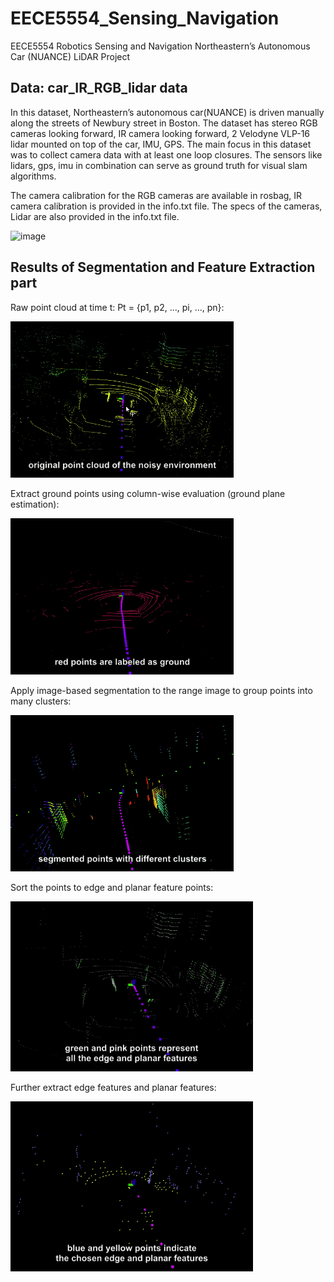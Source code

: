 # EECE5554_Sensing_Navigation
EECE5554 Robotics Sensing and Navigation Northeastern’s Autonomous Car (NUANCE) LiDAR Project

## Data: car_IR_RGB_lidar data

In this dataset, Northeastern’s autonomous car(NUANCE) is driven manually along the streets of Newbury street in Boston. The dataset has stereo RGB cameras looking forward, IR camera looking forward, 2 Velodyne VLP-16 lidar mounted on top of the car, IMU, GPS. The main focus in this dataset was to collect camera data with at least one  loop closures. The sensors like lidars, gps, imu in combination can serve as ground truth for visual slam algorithms.

The camera calibration for the RGB cameras are available in rosbag, IR camera calibration is provided in the info.txt file. The specs of the cameras, Lidar are also provided in the info.txt file.

![image](https://github.com/seanxu889/EECE5554_Sensing_Navigation/blob/master/Data/car_IR_RGB_lidar_data_screenshot.png)

## Results of Segmentation and Feature Extraction part

Raw point cloud at time t: Pt = {p1, p2, …, pi, …, pn}:

![image](https://github.com/seanxu889/EECE5554_RSN/blob/master/results/2a_raw2.gif)

Extract ground points using column-wise evaluation (ground plane estimation):

![image](https://github.com/seanxu889/EECE5554_RSN/blob/master/results/2b_ground2.gif)

Apply image-based segmentation to the range image to group points into many clusters:

![image](https://github.com/seanxu889/EECE5554_RSN/blob/master/results/2b_seg2.gif)

Sort the points to edge and planar feature points:

![image](https://github.com/seanxu889/EECE5554_RSN/blob/master/results/2d.gif)

Further extract edge features and planar features:

![image](https://github.com/seanxu889/EECE5554_RSN/blob/master/results/2c.gif)
